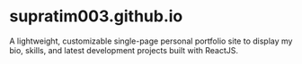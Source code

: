 # supratim003.github.io
A lightweight, customizable single-page personal portfolio site to display my bio, skills, and latest development projects built with ReactJS.
